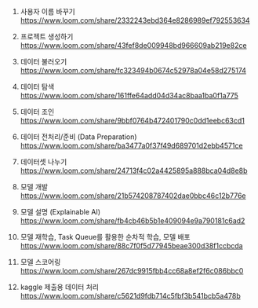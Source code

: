 1. 사용자 이름 바꾸기
https://www.loom.com/share/2332243ebd364e8286989ef792553634

2. 프로젝트 생성하기
https://www.loom.com/share/43fef8de009948bd966609ab219e82ce

3. 데이터 불러오기
https://www.loom.com/share/fc323494b0674c52978a04e58d275174

4. 데이터 탐색
https://www.loom.com/share/161ffe64add04d34ac8baa1ba0f1a775

5. 데이터 조인
https://www.loom.com/share/9bbf0764b472401790c0dd1eebc63cd1

6. 데이터 전처리/준비 (Data Preparation)
https://www.loom.com/share/ba3477a0f37f49d689701d2ebb4571ce

7. 데이터셋 나누기
https://www.loom.com/share/24713f4c02a4425895a888bca04d8e8b

8. 모델 개발
https://www.loom.com/share/21b574208787402dae0bbc46c12b776e

9. 모델 설명 (Explainable AI)
https://www.loom.com/share/fb4cb46b5b1e409094e9a790181c6ad2

10. 모델 재학습, Task Queue를 활용한 순차적 학습, 모델 배포
https://www.loom.com/share/88c7f0f5d77945beae300d38f1ccbcda

11. 모델 스코어링
https://www.loom.com/share/267dc9915fbb4cc68a8ef2f6c086bbc0

12. kaggle 제출용 데이터 처리
https://www.loom.com/share/c5621d9fdb714c5fbf3b541bcb5a478b

